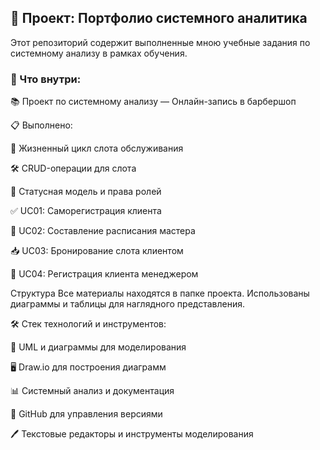 ## 📂 Проект: Портфолио системного аналитика

Этот репозиторий содержит выполненные мною учебные задания по системному анализу в рамках обучения.

### 📌 Что внутри:

📚 Проект по системному анализу — Онлайн-запись в барбершоп

📋 Выполнено:

🔄 Жизненный цикл слота обслуживания

🛠️ CRUD-операции для слота

🔐 Статусная модель и права ролей

✅ UC01: Саморегистрация клиента

📅 UC02: Составление расписания мастера

📥 UC03: Бронирование слота клиентом

🧾 UC04: Регистрация клиента менеджером

Структура
Все материалы находятся в папке проекта. Использованы диаграммы и таблицы для наглядного представления.

🛠️ Стек технологий и инструментов:

📝 UML и диаграммы для моделирования

🖥️ Draw.io для построения диаграмм

📊 Системный анализ и документация

📁 GitHub для управления версиями

🖊️ Текстовые редакторы и инструменты моделирования
